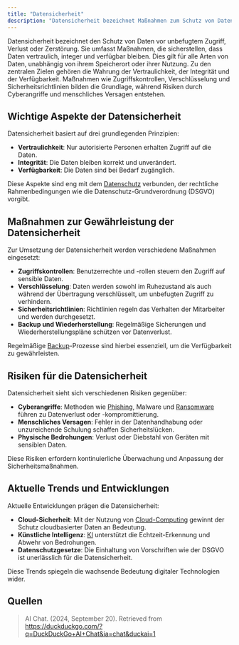 ```yaml
---
title: "Datensicherheit"
description: "Datensicherheit bezeichnet Maßnahmen zum Schutz von Daten vor unbefugtem Zugriff, Verlust oder Zerstörung. Sie stellt Vertraulichkeit, Integrität und Verfügbarkeit sicher und umfasst Zugriffskontrollen, Verschlüsselung sowie Sicherheitsrichtlinien. Risiken ergeben sich aus Cyberangriffen und menschlichem Versagen."
---
```


Datensicherheit bezeichnet den Schutz von Daten vor unbefugtem Zugriff, Verlust oder Zerstörung. Sie umfasst Maßnahmen, die sicherstellen, dass Daten vertraulich, integer und verfügbar bleiben. Dies gilt für alle Arten von Daten, unabhängig von ihrem Speicherort oder ihrer Nutzung. Zu den zentralen Zielen gehören die Wahrung der Vertraulichkeit, der Integrität und der Verfügbarkeit. Maßnahmen wie Zugriffskontrollen, Verschlüsselung und Sicherheitsrichtlinien bilden die Grundlage, während Risiken durch Cyberangriffe und menschliches Versagen entstehen.

## Wichtige Aspekte der Datensicherheit

Datensicherheit basiert auf drei grundlegenden Prinzipien:

- **Vertraulichkeit**: Nur autorisierte Personen erhalten Zugriff auf die Daten.
- **Integrität**: Die Daten bleiben korrekt und unverändert.
- **Verfügbarkeit**: Die Daten sind bei Bedarf zugänglich.

Diese Aspekte sind eng mit dem [Datenschutz](/open-fidup/lerninhalte/datenschutz) verbunden, der rechtliche Rahmenbedingungen wie die Datenschutz-Grundverordnung (DSGVO) vorgibt.

## Maßnahmen zur Gewährleistung der Datensicherheit

Zur Umsetzung der Datensicherheit werden verschiedene Maßnahmen eingesetzt:

- **Zugriffskontrollen**: Benutzerrechte und -rollen steuern den Zugriff auf sensible Daten.
- **Verschlüsselung**: Daten werden sowohl im Ruhezustand als auch während der Übertragung verschlüsselt, um unbefugten Zugriff zu verhindern.
- **Sicherheitsrichtlinien**: Richtlinien regeln das Verhalten der Mitarbeiter und werden durchgesetzt.
- **Backup und Wiederherstellung**: Regelmäßige Sicherungen und Wiederherstellungspläne schützen vor Datenverlust.

Regelmäßige [Backup](/open-fidup/lerninhalte/backup)-Prozesse sind hierbei essenziell, um die Verfügbarkeit zu gewährleisten.

## Risiken für die Datensicherheit

Datensicherheit sieht sich verschiedenen Risiken gegenüber:

- **Cyberangriffe**: Methoden wie [Phishing](/open-fidup/lerninhalte/phishing), Malware und [Ransomware](/open-fidup/lerninhalte/ransomware) führen zu Datenverlust oder -kompromittierung.
- **Menschliches Versagen**: Fehler in der Datenhandhabung oder unzureichende Schulung schaffen Sicherheitslücken.
- **Physische Bedrohungen**: Verlust oder Diebstahl von Geräten mit sensiblen Daten.

Diese Risiken erfordern kontinuierliche Überwachung und Anpassung der Sicherheitsmaßnahmen.

## Aktuelle Trends und Entwicklungen

Aktuelle Entwicklungen prägen die Datensicherheit:

- **Cloud-Sicherheit**: Mit der Nutzung von [Cloud-Computing](/open-fidup/lerninhalte/cloud-computing) gewinnt der Schutz cloudbasierter Daten an Bedeutung.
- **Künstliche Intelligenz**: [KI](/open-fidup/lerninhalte/ki) unterstützt die Echtzeit-Erkennung und Abwehr von Bedrohungen.
- **Datenschutzgesetze**: Die Einhaltung von Vorschriften wie der DSGVO ist unerlässlich für die Datensicherheit.

Diese Trends spiegeln die wachsende Bedeutung digitaler Technologien wider.

## Quellen

> AI Chat. (2024, September 20). Retrieved from https://duckduckgo.com/?q=DuckDuckGo+AI+Chat&ia=chat&duckai=1